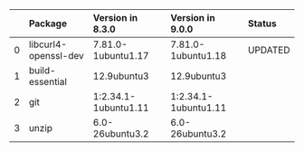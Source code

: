 <!-- markdown-link-check-disable -->

|    | Package              | Version in 8.3.0     | Version in 9.0.0     | Status   |
|---:|:---------------------|:---------------------|:---------------------|:---------|
|  0 | libcurl4-openssl-dev | 7.81.0-1ubuntu1.17   | 7.81.0-1ubuntu1.18   | UPDATED  |
|  1 | build-essential      | 12.9ubuntu3          | 12.9ubuntu3          |          |
|  2 | git                  | 1:2.34.1-1ubuntu1.11 | 1:2.34.1-1ubuntu1.11 |          |
|  3 | unzip                | 6.0-26ubuntu3.2      | 6.0-26ubuntu3.2      |          |